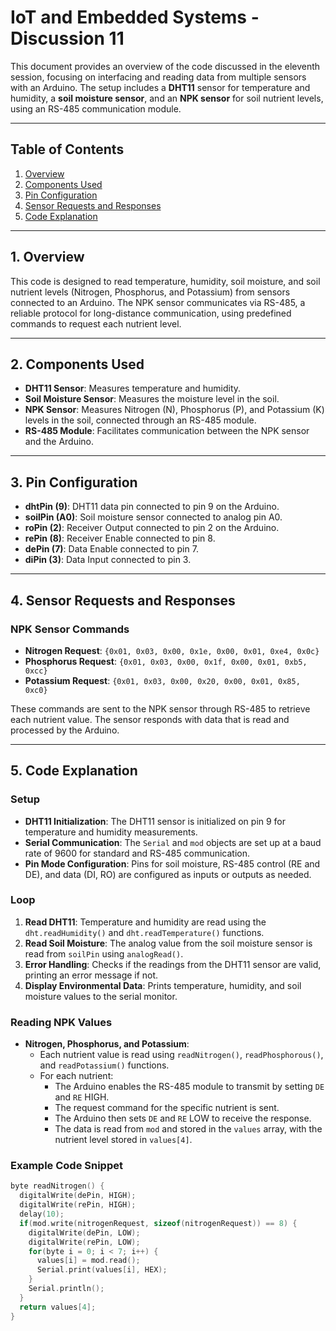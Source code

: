# IoT and Embedded Systems - Discussion 11

This document provides an overview of the code discussed in the eleventh session, focusing on interfacing and reading data from multiple sensors with an Arduino. The setup includes a **DHT11** sensor for temperature and humidity, a **soil moisture sensor**, and an **NPK sensor** for soil nutrient levels, using an RS-485 communication module.

---

## Table of Contents
1. [Overview](#overview)
2. [Components Used](#components-used)
3. [Pin Configuration](#pin-configuration)
4. [Sensor Requests and Responses](#sensor-requests-and-responses)
5. [Code Explanation](#code-explanation)


---

## 1. Overview

This code is designed to read temperature, humidity, soil moisture, and soil nutrient levels (Nitrogen, Phosphorus, and Potassium) from sensors connected to an Arduino. The NPK sensor communicates via RS-485, a reliable protocol for long-distance communication, using predefined commands to request each nutrient level.

---

## 2. Components Used

- **DHT11 Sensor**: Measures temperature and humidity.
- **Soil Moisture Sensor**: Measures the moisture level in the soil.
- **NPK Sensor**: Measures Nitrogen (N), Phosphorus (P), and Potassium (K) levels in the soil, connected through an RS-485 module.
- **RS-485 Module**: Facilitates communication between the NPK sensor and the Arduino.

---

## 3. Pin Configuration

- **dhtPin (9)**: DHT11 data pin connected to pin 9 on the Arduino.
- **soilPin (A0)**: Soil moisture sensor connected to analog pin A0.
- **roPin (2)**: Receiver Output connected to pin 2 on the Arduino.
- **rePin (8)**: Receiver Enable connected to pin 8.
- **dePin (7)**: Data Enable connected to pin 7.
- **diPin (3)**: Data Input connected to pin 3.

---

## 4. Sensor Requests and Responses

### NPK Sensor Commands
- **Nitrogen Request**: `{0x01, 0x03, 0x00, 0x1e, 0x00, 0x01, 0xe4, 0x0c}`
- **Phosphorus Request**: `{0x01, 0x03, 0x00, 0x1f, 0x00, 0x01, 0xb5, 0xcc}`
- **Potassium Request**: `{0x01, 0x03, 0x00, 0x20, 0x00, 0x01, 0x85, 0xc0}`

These commands are sent to the NPK sensor through RS-485 to retrieve each nutrient value. The sensor responds with data that is read and processed by the Arduino.

---

## 5. Code Explanation

### Setup
- **DHT11 Initialization**: The DHT11 sensor is initialized on pin 9 for temperature and humidity measurements.
- **Serial Communication**: The `Serial` and `mod` objects are set up at a baud rate of 9600 for standard and RS-485 communication.
- **Pin Mode Configuration**: Pins for soil moisture, RS-485 control (RE and DE), and data (DI, RO) are configured as inputs or outputs as needed.

### Loop
1. **Read DHT11**: Temperature and humidity are read using the `dht.readHumidity()` and `dht.readTemperature()` functions.
2. **Read Soil Moisture**: The analog value from the soil moisture sensor is read from `soilPin` using `analogRead()`.
3. **Error Handling**: Checks if the readings from the DHT11 sensor are valid, printing an error message if not.
4. **Display Environmental Data**: Prints temperature, humidity, and soil moisture values to the serial monitor.

### Reading NPK Values
- **Nitrogen, Phosphorus, and Potassium**:
  - Each nutrient value is read using `readNitrogen()`, `readPhosphorous()`, and `readPotassium()` functions.
  - For each nutrient:
    - The Arduino enables the RS-485 module to transmit by setting `DE` and `RE` HIGH.
    - The request command for the specific nutrient is sent.
    - The Arduino then sets `DE` and `RE` LOW to receive the response.
    - The data is read from `mod` and stored in the `values` array, with the nutrient level stored in `values[4]`.

### Example Code Snippet
```cpp
byte readNitrogen() {
  digitalWrite(dePin, HIGH);
  digitalWrite(rePin, HIGH);
  delay(10);
  if(mod.write(nitrogenRequest, sizeof(nitrogenRequest)) == 8) {
    digitalWrite(dePin, LOW);
    digitalWrite(rePin, LOW);
    for(byte i = 0; i < 7; i++) {
      values[i] = mod.read();
      Serial.print(values[i], HEX);
    }
    Serial.println();
  }
  return values[4];
}